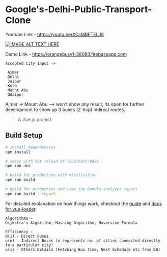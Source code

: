 # Google's-Delhi-Public-Transport-Clone

Youtube Link - https://youtu.be/XCsMBFTELJ8 

[![IMAGE ALT TEXT HERE](https://img.youtube.com/vi/_XjRur3yHoA/0.jpg)](https://youtu.be/XCsMBFTELJ8)

Demo Link - https://orangebusv1-38083.firebaseapp.com
```
Accepted City Input -> 
 
 Ajmer 
 Delhi 
 Jaipur 
 Kota 
 Mount Abu 
 Udaipur
```
Ajmer -> Mount Abu --> won't show any result, Its open for further development to show up 3 buses (2-hop) indirect routes.

> A Vue.js project

## Build Setup

``` bash
# install dependencies
npm install

# serve with hot reload at localhost:8080
npm run dev

# build for production with minification
npm run build

# build for production and view the bundle analyzer report
npm run build --report
```

For detailed explanation on how things work, checkout the [guide](http://vuejs-templates.github.io/webpack/) and [docs for vue-loader](http://vuejs.github.io/vue-loader).


```
Algorithms - 
Dijkstra's Algorithm, Hashing Algorithm, Haversine Formula

Efficiency - 
O(1) - Direct Buses 
o(n) - Indirect Buses (n represents no. of cities connected directly to a particular city)
o(1) - Others Details (Fetching Bus Time, Next Schedule etc from DB)  
```

